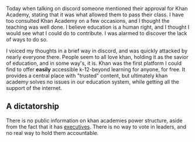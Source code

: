 Today when talking on discord someone mentioned their approval for Khan Academy, stating that it was what allowed them to pass their class. I have too consulted Khan Academy on a few occasions, and I thought the teaching was well done. I believe education is a human right, and I thought I would see what I could do to contribute. I was alarmed to discover the lack of ways to do so.

I voiced my thoughts in a brief way in discord, and was quickly attacked by nearly everyone there. People seem to all love khan, holding it as the savior of education, and in some way's, it is. Khan was the first platform I could find to offer **easily** accessible k-12-beyond learning for anyone, for free. It provides a central place with "trusted" content, but ultimately khan academy solves no issues in our education system, while getting all the support of the internet.

## A dictatorship

There is no public information on khan academies power structure, aside from the fact that it has [executives](https://www.khanacademy.org/about/our-board). There is no way to vote in leaders, and no real way to hold them accountable. 